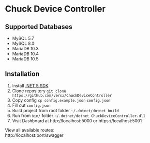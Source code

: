 # Chuck Device Controller  

## Supported Databases  
- MySQL 5.7
- MySQL 8.0
- MariaDB 10.3
- MariaDB 10.4
- MariaDB 10.5

## Installation
1. Install [.NET 5 SDK](https://dotnet.microsoft.com/download/dotnet/5.0)  
1. Clone repository `git clone https://github.com/versx/ChuckDeviceController`  
1. Copy config `cp config.example.json` `config.json`  
1. Fill out `config.json`  
1. Build project from root folder `~/.dotnet/dotnet build`  
1. Run from `bin/` folder `~/.dotnet/dotnet ChuckDeviceController.dll`  
1. Visit Dashboard at http://localhost:5000 or https://localhost:5001

View all available routes:  
http://localhost:port/swagger